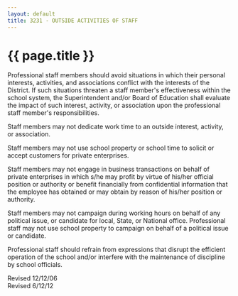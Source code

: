 ```yaml
---
layout: default
title: 3231 - OUTSIDE ACTIVITIES OF STAFF
---
```


{{ page.title }}
================

Professional staff members should avoid situations in which their
personal interests, activities, and associations conflict with the
interests of the District. If such situations threaten a staff member's
effectiveness within the school system, the Superintendent and/or Board
of Education shall evaluate the impact of such interest, activity, or
association upon the professional staff member's responsibilities.

Staff members may not dedicate work time to an outside interest,
activity, or association.

Staff members may not use school property or school time to solicit or
accept customers for private enterprises.

Staff members may not engage in business transactions on behalf of
private enterprises in which s/he may profit by virtue of his/her
official position or authority or benefit financially from confidential
information that the employee has obtained or may obtain by reason of
his/her position or authority.

Staff members may not campaign during working hours on behalf of any
political issue, or candidate for local, State, or National office.
Professional staff may not use school property to campaign on behalf of
a political issue or candidate.

Professional staff should refrain from expressions that disrupt the
efficient operation of the school and/or interfere with the maintenance
of discipline by school officials.

Revised 12/12/06\
 Revised 6/12/12
